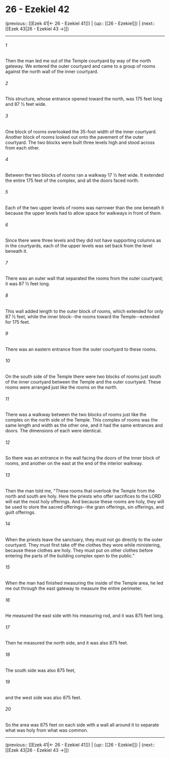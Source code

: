 # 26 - Ezekiel 42

(previous:: [[Ezek 41|← 26 - Ezekiel 41]]) | (up:: [[26 - Ezekiel]]) | (next:: [[Ezek 43|26 - Ezekiel 43 →]])

***


###### 1 
Then the man led me out of the Temple courtyard by way of the north gateway. We entered the outer courtyard and came to a group of rooms against the north wall of the inner courtyard. 

###### 2 
This structure, whose entrance opened toward the north, was 175 feet long and 87 1⁄2 feet wide. 

###### 3 
One block of rooms overlooked the 35-foot width of the inner courtyard. Another block of rooms looked out onto the pavement of the outer courtyard. The two blocks were built three levels high and stood across from each other. 

###### 4 
Between the two blocks of rooms ran a walkway 17 1⁄2 feet wide. It extended the entire 175 feet of the complex, and all the doors faced north. 

###### 5 
Each of the two upper levels of rooms was narrower than the one beneath it because the upper levels had to allow space for walkways in front of them. 

###### 6 
Since there were three levels and they did not have supporting columns as in the courtyards, each of the upper levels was set back from the level beneath it. 

###### 7 
There was an outer wall that separated the rooms from the outer courtyard; it was 87 1⁄2 feet long. 

###### 8 
This wall added length to the outer block of rooms, which extended for only 87 1⁄2 feet, while the inner block--the rooms toward the Temple--extended for 175 feet. 

###### 9 
There was an eastern entrance from the outer courtyard to these rooms. 

###### 10 
On the south side of the Temple there were two blocks of rooms just south of the inner courtyard between the Temple and the outer courtyard. These rooms were arranged just like the rooms on the north. 

###### 11 
There was a walkway between the two blocks of rooms just like the complex on the north side of the Temple. This complex of rooms was the same length and width as the other one, and it had the same entrances and doors. The dimensions of each were identical. 

###### 12 
So there was an entrance in the wall facing the doors of the inner block of rooms, and another on the east at the end of the interior walkway. 

###### 13 
Then the man told me, "These rooms that overlook the Temple from the north and south are holy. Here the priests who offer sacrifices to the LORD will eat the most holy offerings. And because these rooms are holy, they will be used to store the sacred offerings--the grain offerings, sin offerings, and guilt offerings. 

###### 14 
When the priests leave the sanctuary, they must not go directly to the outer courtyard. They must first take off the clothes they wore while ministering, because these clothes are holy. They must put on other clothes before entering the parts of the building complex open to the public." 

###### 15 
When the man had finished measuring the inside of the Temple area, he led me out through the east gateway to measure the entire perimeter. 

###### 16 
He measured the east side with his measuring rod, and it was 875 feet long. 

###### 17 
Then he measured the north side, and it was also 875 feet. 

###### 18 
The south side was also 875 feet, 

###### 19 
and the west side was also 875 feet. 

###### 20 
So the area was 875 feet on each side with a wall all around it to separate what was holy from what was common.

***

(previous:: [[Ezek 41|← 26 - Ezekiel 41]]) | (up:: [[26 - Ezekiel]]) | (next:: [[Ezek 43|26 - Ezekiel 43 →]])
